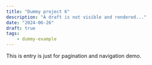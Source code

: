 ```yaml
---
title: "Dummy project 6"
description: "A draft is not visible and rendered..."
date: "2024-06-26"
draft: true
tags:
    - dummy-example
---
```


This is entry is just for pagination and navigation demo.